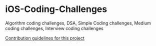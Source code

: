 # iOS-Coding-Challenges
Algorithm coding challenges, DSA, Simple Coding challenges, Medium coding challenges, Interview coding challenges

[Contribution guidelines for this project](docs/CONTRIBUTING.md)


